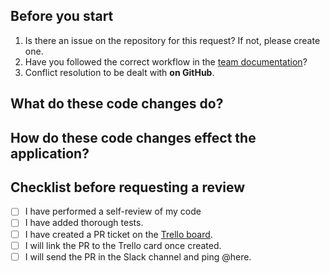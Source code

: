 ## Before you start
1. Is there an issue on the repository for this request? If not, please create one.
2. Have you followed the correct workflow in the [team documentation](https://docs.google.com/document/d/13yi709ax4nmfTG9J0F57yEFpYRH7fdtczwvVJCrNIsM/edit#)?
3. Conflict resolution to be dealt with **on GitHub**.

## What do these code changes do?

## How do these code changes effect the application?

## Checklist before requesting a review
- [ ] I have performed a self-review of my code
- [ ] I have added thorough tests.
- [ ] I have created a PR ticket on the [Trello board](https://trello.com/b/P8lEsvZe/acebook).
- [ ] I will link the PR to the Trello card once created.
- [ ] I will send the PR in the Slack channel and ping @here.
